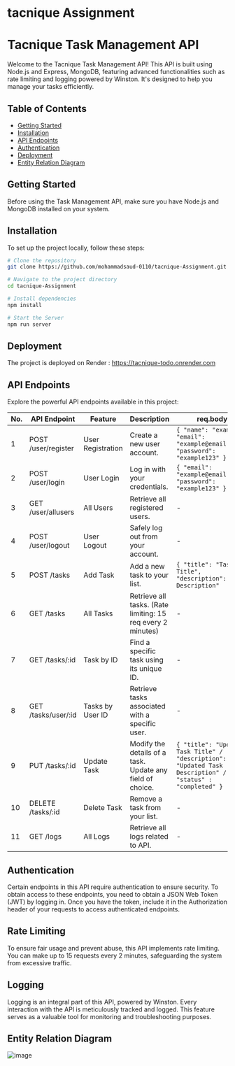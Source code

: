 # tacnique Assignment

# Tacnique Task Management API

Welcome to the Tacnique Task Management API! This API is built using Node.js and Express, MongoDB, featuring advanced functionalities such as rate limiting and logging powered by Winston. It's designed to help you manage your tasks efficiently.

## Table of Contents
- [Getting Started](#getting-started)
- [Installation](#installation)
- [API Endpoints](#api-endpoints)
- [Authentication](#authentication)
- [Deployment](#deployment)
- [Entity Relation Diagram](#entity-relation-diagram)

## Getting Started
Before using the Task Management API, make sure you have Node.js and MongoDB installed on your system.

## Installation
To set up the project locally, follow these steps:

```bash
# Clone the repository
git clone https://github.com/mohammadsaud-0110/tacnique-Assignment.git

# Navigate to the project directory
cd tacnique-Assignment

# Install dependencies
npm install

# Start the Server
npm run server
```

## Deployment
The project is deployed on Render : https://tacnique-todo.onrender.com

## API Endpoints
Explore the powerful API endpoints available in this project:

| No. | API Endpoint          | Feature             | Description                                | req.body                                   |
|---- |----------------------|---------------------|--------------------------------------------|-------------------------------------------|
| 1   | POST /user/register   | User Registration   | Create a new user account.                  | `{ "name": "example", "email": "example@email.com", "password": "example123" }` |
| 2   | POST /user/login      | User Login          | Log in with your credentials.               | `{ "email": "example@email.com", "password": "example123" }` |
| 3   | GET /user/allusers    | All Users           | Retrieve all registered users.             | -                                         |
| 4   | POST /user/logout     | User Logout         | Safely log out from your account.           | -                                         |
| 5   | POST /tasks           | Add Task            | Add a new task to your list.                | `{ "title": "Task Title", "description": "Task Description"` |
| 6   | GET /tasks            | All Tasks           | Retrieve all tasks. (Rate limiting: 15 req every 2 minutes) | - |
| 7   | GET /tasks/:id        | Task by ID          | Find a specific task using its unique ID.   | -                                         |
| 8   | GET /tasks/user/:id   | Tasks by User ID    | Retrieve tasks associated with a specific user. | -                                     |
| 9   | PUT /tasks/:id        | Update Task         | Modify the details of a task. Update any field of choice.| `{ "title": "Updated Task Title" / "description": "Updated Task Description" / "status" : "completed" }` |
| 10  | DELETE /tasks/:id     | Delete Task         | Remove a task from your list.               | -                                         |
| 11  | GET /logs             | All Logs            | Retrieve all logs related to API.           | -                                         |

## Authentication
Certain endpoints in this API require authentication to ensure security. To obtain access to these endpoints, you need to obtain a JSON Web Token (JWT) by logging in. Once you have the token, include it in the Authorization header of your requests to access authenticated endpoints.

## Rate Limiting
To ensure fair usage and prevent abuse, this API implements rate limiting. You can make up to 15 requests every 2 minutes, safeguarding the system from excessive traffic.

## Logging
Logging is an integral part of this API, powered by Winston. Every interaction with the API is meticulously tracked and logged. This feature serves as a valuable tool for monitoring and troubleshooting purposes.

## Entity Relation Diagram

![image](https://github.com/mohammadsaud-0110/tacnique-Assignment/assets/112760057/a99d7977-33b7-4ae5-a40d-a3507575e384)


